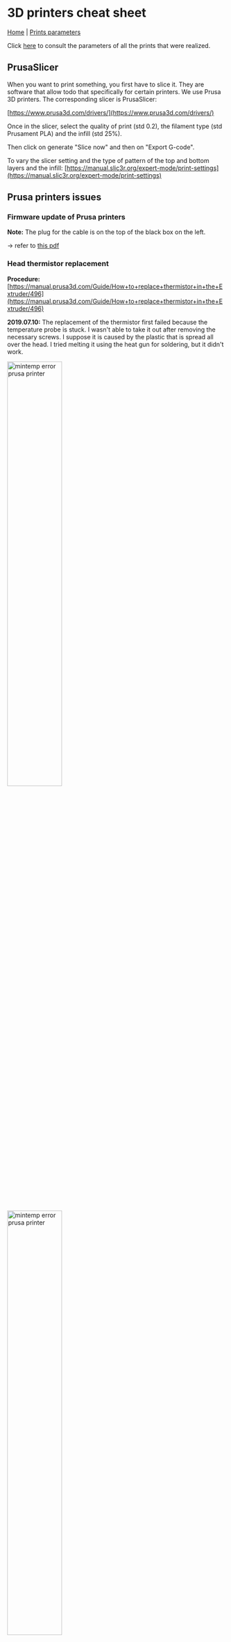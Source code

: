 # 3D printers cheat sheet

[Home](../../../README.md) | [Prints parameters](./printsParameters.md)

Click [here](./printsParameters.md) to consult the parameters of all the prints that were realized.

## PrusaSlicer

When you want to print something, you first have to slice it. They are software that allow todo that specifically for certain printers. We use Prusa 3D printers. The corresponding slicer is PrusaSlicer:

[https://www.prusa3d.com/drivers/](https://www.prusa3d.com/drivers/)

Once in the slicer, select the quality of print (std 0.2), the filament type (std Prusament PLA) and the infill (std 25%).

Then click on generate "Slice now" and then on "Export G-code".

To vary the slicer setting and the type of pattern of the top and bottom layers and the infill: [https://manual.slic3r.org/expert-mode/print-settings](https://manual.slic3r.org/expert-mode/print-settings)

## Prusa printers issues

### Firmware update of Prusa printers

**Note:** The plug for the cable is on the top of the black box on the left.

-> refer to [this pdf](./Firmware_upgrade_guide_EN.pdf)

### Head thermistor replacement

**Procedure:** [https://manual.prusa3d.com/Guide/How+to+replace+thermistor+in+the+Extruder/496](https://manual.prusa3d.com/Guide/How+to+replace+thermistor+in+the+Extruder/496)

**2019.07.10:** The replacement of the thermistor first failed because the temperature probe is stuck. I wasn't able to take it out after removing the necessary screws. I suppose it is caused by the plastic that is spread all over the head. I tried melting it using the heat gun for soldering, but it didn't work.

<img src="./prusa_errors/error_mintemp.jpg" alt="mintemp error prusa printer" width="50%" class="center">

<img src="./prusa_errors/error_mintemp.jpg" alt="mintemp error prusa printer" width="50%" class="center">

## Fixing under-extrusion problems and general maintenance

Remove a blob: [https://www.youtube.com/watch?v=mSmJKjibMT0](https://www.youtube.com/watch?v=mSmJKjibMT0)

Clean a clogged nozzle: [https://www.youtube.com/watch?v=g8uvh6kvr54](https://www.youtube.com/watch?v=g8uvh6kvr54)

### Procedure

- preheat to right filament temperature and unload filament
- if there is a **blob** of plastic, use a pair of **pliers** to unstick it (while hot)
- remove rests of plastic on the nozzle either with **metal wool** or a **brass brush**
- use an **acupuncture needle** to free the nozzle

- **unscrew** the sides of the head to be able to put filament in or out by hand
- the head can be pull of **plastic dust**, if it is, use **cotton swabs** or a tissue to remove it (I put isopropanol to clean more easily, don't know if it's a good idea. Could it partially dissolve 3D printed plastic parts?)
- load a resistant and "elastic" plastic like **nylon**, I tried with PET
- cool the nozzle down to around 100 degrees (I tried 120, 110 and 100 degrees, but never really worked well)
- firmly pull on the filament to take it out (this is called a **cold pull**), you can repeat this a few times
- close the head
- load filament

- clean dirt from rectified axes
- **grease** them again
- clean printing surface with **isopropanol**

- print a part to check if all the things you did were at all useful...

## Extruder disassembly
Follow this upgrade tutorial, but skip the steps that are not necessary to access the hotend. The whole thing took us (Sam and me) about 1h30. Use a box with compartments to place the screws in, otherwise, it really gets messy.

[https://manual.prusa3d.com/Guide/2.+Extruder+disassembly/1059](https://manual.prusa3d.com/Guide/2.+Extruder+disassembly/1059)

## Errors

### MINTEMP

If you get that error and have the nozzle temperature that is 0/0°, there probably is a connection problem at the level of the temperature probe of the nozzle.

<img src="./prusa_errors/error_mintemp.jpg" alt="mintemp error prusa printer" width="50%" class="center">

## Renkforce 3D printers

### Ultimaker Cura

The appropriate slicer for the Renkforce 3D printers is Ultimaker Cura:
[https://ultimaker.com/en/blog/52831-simplify-3d-printing-with-ultimaker-cura-40](https://ultimaker.com/en/blog/52831-simplify-3d-printing-with-ultimaker-cura-40)

## Cetus3D printer

### Up Studio

The slicer for the Cetus3D printer is called Up Studio:
[https://www.tiertime.com/up-studio/](https://www.tiertime.com/up-studio/)

Install the software directly on a computer connected to the printer. You can slice and print without going through an SD card.

### Support is really hard to remove

Try lowering the temperature of the head by 5 deg Celcius. This still does not work really well...

### Part sticks to bed to well

- be sure that the bed is cold
- use a spatula to gently lift it

### Part doesn't stick to bed

Try calibrating the printer.

### Calibrate a Cetus3D printer

- click on the calibrate icon (right-angle ruler)
- to check if the calibration is good, place a piece of paper on the bed and move the head to the same height as the "Nozzle Height": if the nozzle doesn't press against the paper, the printer is not calibrated well
- in that case, click on the "Manual" button
- place a piece of paper (can be folded in two) on the bed and click on the top-left position (they are 9 points to do)
  - use the arrows to move the head up or down
  - the nozzle should press on the paper so that there is resistance when you draw on it
  - click on the circular symbol next to the arrows to move to the next point
  - repeat for all 9 points
  - Confirm
- you should see that the "Nozzle Height" has changed

### Under-extrusion

If the printer starts under-extruding after being calibrated, it might be that the nozzle has been set to be too close to the bed, which causes it to get clogged. If that happens, proceed as follow:
- withdraw filament (if is gets stuck at the gears level, get access to the gears and cut the part of filament causing troubles)
- open the gears part
- clean any residuals of plastic on the gears
- heat up the head by pressing "Withdraw" again
- use acupuncture needle to clean nozzle
- close gears part
- re-insert filament
- check that extrusion is good
- manually calibrate the printer again (take care not to be too close to the bed again...)

### nozzle touches the bed and scratches glue layer

- it seems that the printer is not calibrated well, so you have to re-calibrate it but first:
- if the glue layer is really damaged, you might want to remove it
- unscrew the three screws in the middle of the bed
- take the bed off
- pour some acetone on the bed and use a scraper to remove all the glue
- once the bed is clean use spray glue to make a new layer of glue (it can be really thin and hardly visible)
- screw the bed back in place, make sure that it is fixed well enough not to be able to rotate
- calibrate the printer again

### printer makes weird ticking noises while calibrating

When calibrating, the printer goes to the end of each axis, where it bumps into something. This generates a spike in the stepper motors power consumption, which allows to set the origin of the axis. Along the Y axis, the head bumps into a screw, which tends to loosen itself. Therefore, the bump is not detected and the head moves up and down repeatedly. To fix this, tighten the screw a bit.
